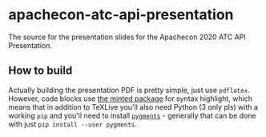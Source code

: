 # apachecon-atc-api-presentation
The source for the presentation slides for the Apachecon 2020 ATC API
Presentation.

## How to build
Actually building the presentation PDF is pretty simple, just use `pdflatex`.
However, code blocks use [the minted package](https://www.ctan.org/pkg/minted)
for syntax highlight, which means that in addition to TeXLive you'll also need
Python (3 only pls) with a working `pip` and you'll need to install
[`pygments`](https://pypi.org/project/Pygments/) - generally that can be done
with just `pip install --user pygments`.
